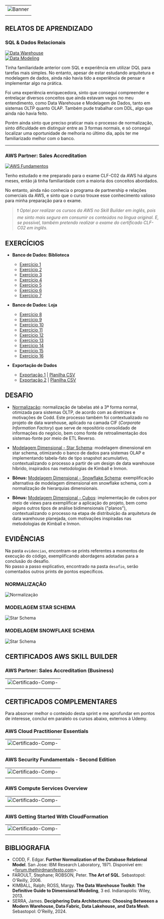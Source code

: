 #

||
|---|
|![Banner](/assets/banner-sprint2.png)|
||

## RELATOS DE APRENDIZADO

### SQL & Dados Relacionais

[![Data Warehouse](https://img.shields.io/badge/Guia-Data_Warehouse-ED751A)](/guide/data_warehouse.md)  
[![Data Modeling](https://img.shields.io/badge/Guia-Data_Modeling-ED751A)](/guide/data_modeling.md)

Tinha familiaridade anterior com SQL e experiência em utilizar DQL para tarefas mais simples. No entanto, apesar de estar estudando arquitetura e modelagem de dados, ainda não havia tido a experiência de pensar e implementar algo na prática.

Foi uma experiência enriquecedora, sinto que consegui compreender e entrelaçar diversos conceitos que ainda estavam vagos no meu entendimento, como Data Warehouse e Modelagem de Dados, tanto em sistemas OLTP quanto OLAP. Também pude trabalhar com DDL, algo que ainda não havia feito.

Porém ainda sinto que preciso praticar mais o processo de normalização, sinto dificuldade em distinguir entre as 3 formas normais, e só consegui localizar uma oportunidade de melhoria no último dia, após ter me familiarizado melhor com o banco.

---

### AWS Partner: Sales Accreditation

[![AWS Fundamentos](https://img.shields.io/badge/Guia-Fundamentos_AWS-ED751A)](/guide/aws_fundamentos.md)

Tenho estudado e me preparado para o exame CLF-C02 da AWS há alguns meses, então já tinha familiaridade com a maioria dos conceitos abordados.

No entanto, ainda não conhecia o programa de partnership e relações comerciais da AWS, e sinto que o curso trouxe esse conhecimento valioso para minha preparação para o exame.

> ❗ *Optei por realizar os cursos da AWS no Skill Builder em inglês, pois me sinto mais segura em consumir os conteúdos na língua original. E, se possível, também pretendo realizar o exame do certificado CLF-C02 em inglês.*

## EXERCÍCIOS

- **Banco de Dados: Biblioteca**

  - [Exercício 1](./exercicios/exercicio1.sql)
  - [Exercício 2](./exercicios/exercicio2.sql)
  - [Exercício 3](./exercicios/exercicio3.sql)
  - [Exercício 4](./exercicios/exercicio4.sql)
  - [Exercício 5](./exercicios/exercicio5.sql)
  - [Exercício 6](./exercicios/exercicio6.sql)
  - [Exercício 7](./exercicios/exercicio7.sql)
  
- **Banco de Dados: Loja**
  - [Exercício 8](./exercicios/exercicio8.sql)
  - [Exercício 9](./exercicios/exercicio9.sql)
  - [Exercício 10](./exercicios/exercicio10.sql)
  - [Exercício 11](./exercicios/exercicio11.sql)
  - [Exercício 12](./exercicios/exercicio12.sql)
  - [Exercício 13](./exercicios/exercicio13.sql)
  - [Exercício 14](./exercicios/exercicio14.sql)
  - [Exercício 15](./exercicios/exercicio15.sql)
  - [Exercício 16](./exercicios/exercicio16.sql)

- **Exportação de Dados**
  - [Exportação 1](./exercicios/exportacao1.sql) | [Planilha CSV](./exercicios/exportacao1.csv)
  - [Exportação 2](./exercicios/exportacao2.sql) | [Planilha CSV](./exercicios/exportacao2.csv)

## DESAFIO

- [Normalização](./desafio/concessionaria_normalizacao.sql): normalização de tabelas até a 3ª forma normal, otimizada para sistemas OLTP, de acordo com as diretrizes e motivações de Codd. Este processo também foi contextualizado no projeto de data warehouse, aplicado na camada CIF (*Corporate Information Factory*) que serve de repositório consolidado de informações do negócio, bem como fonte de retroalimentação dos sistemas-fonte por meio de ETL Reverso.

- [Modelagem Dimensional - Star Schema](./desafio/concessionaria_star_schema.sql): modelagem dimensional em star schema, otimizando o banco de dados para sistemas OLAP e implementando tabela-fato de tipo snapshot acumulativo, contextualizando o processo a partir de um design de data warehouse híbrido, inspirados nas metodologias de Kimball e Inmon.

- **Bônus:** [Modelagem Dimensional - Snowflake Schema](./desafio/concessionaria_snowflake_schema.sql): exemplificação alternativa de modelagem dimensional em snowflake schema, com a normalização de hierarquias dimensionais.
  
- **Bônus:** [Modelagem Dimensional - Cubos](./desafio/concessionaria_cubos.sql): implementação de cubos por meio de views para exemplificar a aplicação do projeto, bem como alguns outros tipos de análise bidimensionais ("planos"), contextualizando o processo na etapa de distribuição da arquitetura de data warehouse planejada, com motivações inspiradas nas metodologias de Kimball e Inmon.

## EVIDÊNCIAS

Na pasta `evidencias`, encontram-se prints referentes a momentos de execução do código, exemplificando abordagens adotadas para a conclusão do desafio.  
No passo a passo explicativo, encontrado na pasta `desafio`, serão comentados outros prints de pontos específicos.

### NORMALIZAÇÃO

![Normalização](./evidencias/4-concessionaria_normalizado.png)

### MODELAGEM STAR SCHEMA

![Star Schema](./evidencias/5-star-schema.png)

### MODELAGEM SNOWFLAKE SCHEMA

![Star Schema](./evidencias/12-snowflake-schema.png)

## CERTIFICADOS AWS SKILL BUILDER

### AWS Partner: Sales Accreditation (Business)

| |
|---|
|![Certificado-Comp-](certificados/certificado-aws-parter-sales-business.jpg)|
||

## CERTIFICADOS COMPLEMENTARES

Para absorver melhor o conteúdo desta sprint e me aprofundar em pontos de interesse, concluí em paralelo os cursos abaixo, externos à Udemy.

### AWS Cloud Practitioner Essentials

| |
|---|
|![Certificado-Comp-](certificados/certificado-comp-cloud-practitioner-essentials.jpg)|
||

### AWS Security Fundamentals - Second Edition

| |
|---|
|![Certificado-Comp-](certificados/certificado-comp-security-fundamentals.jpg)|
||

### AWS Compute Services Overview

| |
|---|
|![Certificado-Comp-](certificados/certificado-comp-compute-services.jpg)|
||

### AWS Getting Started With CloudFormation

| |
|---|
|![Certificado-Comp-](certificados/certificado-comp-cloudformation.jpg)|
||

## BIBLIOGRAFIA

- CODD, F. Edgar. **Further Normalization of the Database Relational Model**. San Jose: IBM Research Laboratory, 1971. Disponível em: <[forum.thethirdmanifesto.com](https://forum.thethirdmanifesto.com/wp-content/uploads/asgarosforum/987737/00-efc-further-normalization.pdf)>.  
- FAROULT, Stephane; ROBSON, Peter. **The Art of SQL**. Sebastopol: O'Reilly, 2006.  
- KIMBALL, Ralph; ROSS, Margy. **The Data Warehouse Toolkit: The Definitive Guide to Dimensional Modeling**, 3 ed. Indianapolis: Wiley, 2013.  
- SERRA, James. **Deciphering Data Architectures: Choosing Betweeen a Modern Warehouse, Data Fabric, Data Lakehouse, and Data Mesh**. Sebastopol: O'Reilly, 2024.
